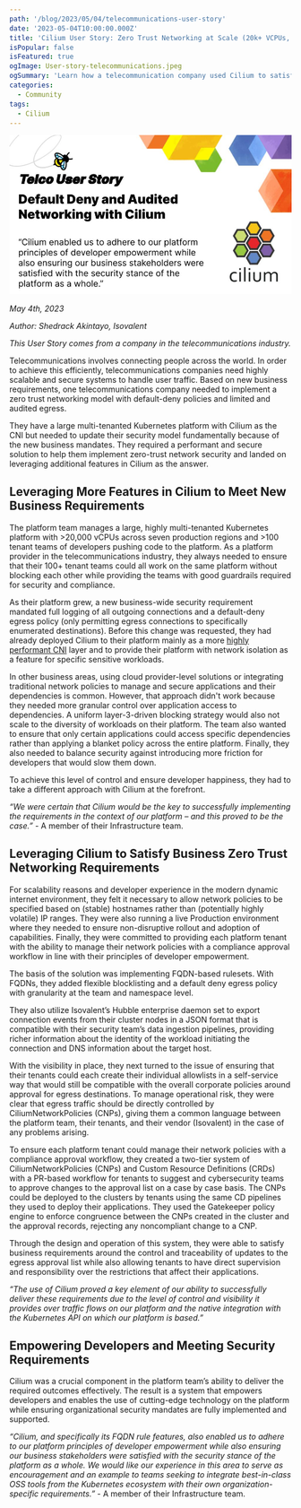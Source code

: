 ```yaml
---
path: '/blog/2023/05/04/telecommunications-user-story'
date: '2023-05-04T10:00:00.000Z'
title: 'Cilium User Story: Zero Trust Networking at Scale (20k+ VCPUs, 100+ Dev Teams) with Cilium'
isPopular: false
isFeatured: true
ogImage: User-story-telecommunications.jpeg
ogSummary: 'Learn how a telecommunication company used Cilium to satisfy business zero-trust networking requirements'
categories:
  - Community
tags:
  - Cilium
---
```


![](User-story-telecommunications.jpeg)

_May 4th, 2023_

_Author: Shedrack Akintayo, Isovalent_

_This User Story comes from a company in the telecommunications industry._

Telecommunications involves connecting people across the world. In order to achieve this efficiently, telecommunications companies need highly scalable and secure systems to handle user traffic. Based on new business requirements, one telecommunications company needed to implement a zero trust networking model with default-deny policies and limited and audited egress.

They have a large multi-tenanted Kubernetes platform with Cilium as the CNI but needed to update their security model fundamentally because of the new business mandates. They required a performant and secure solution to help them implement zero-trust network security and landed on leveraging additional features in Cilium as the answer.

## Leveraging More Features in Cilium to Meet New Business Requirements

The platform team manages a large, highly multi-tenanted Kubernetes platform with >20,000 vCPUs across seven production regions and >100 tenant teams of developers pushing code to the platform. As a platform provider in the telecommunications industry, they always needed to ensure that their 100+ tenant teams could all work on the same platform without blocking each other while providing the teams with good guardrails required for security and compliance.

As their platform grew, a new business-wide security requirement mandated full logging of all outgoing connections and a default-deny egress policy (only permitting egress connections to specifically enumerated destinations). Before this change was requested, they had already deployed Cilium to their platform mainly as a more [highly performant CNI](https://cilium.io/blog/2021/05/11/cni-benchmark/) layer and to provide their platform with network isolation as a feature for specific sensitive workloads.

In other business areas, using cloud provider-level solutions or integrating traditional network policies to manage and secure applications and their dependencies is common. However, that approach didn't work because they needed more granular control over application access to dependencies. A uniform layer-3-driven blocking strategy would also not scale to the diversity of workloads on their platform. The team also wanted to ensure that only certain applications could access specific dependencies rather than applying a blanket policy across the entire platform. Finally, they also needed to balance security against introducing more friction for developers that would slow them down.

To achieve this level of control and ensure developer happiness, they had to take a different approach with Cilium at the forefront.

_“We were certain that Cilium would be the key to successfully implementing the requirements in the context of our platform – and this proved to be the case.”_ - A member of their Infrastructure team.

## Leveraging Cilium to Satisfy Business Zero Trust Networking Requirements

For scalability reasons and developer experience in the modern dynamic internet environment, they felt it necessary to allow network policies to be specified based on (stable) hostnames rather than (potentially highly volatile) IP ranges. They were also running a live Production environment where they needed to ensure non-disruptive rollout and adoption of capabilities. Finally, they were committed to providing each platform tenant with the ability to manage their network policies with a compliance approval workflow in line with their principles of developer empowerment.

The basis of the solution was implementing FQDN-based rulesets. With FQDNs, they added flexible blocklisting and a default deny egress policy with granularity at the team and namespace level.

They also utilize Isovalent’s Hubble enterprise daemon set to export connection events from their cluster nodes in a JSON format that is compatible with their security team’s data ingestion pipelines, providing richer information about the identity of the workload initiating the connection and DNS information about the target host.

With the visibility in place, they next turned to the issue of ensuring that their tenants could each create their individual allowlists in a self-service way that would still be compatible with the overall corporate policies around approval for egress destinations. To manage operational risk, they were clear that egress traffic should be directly controlled by CiliumNetworkPolicies (CNPs), giving them a common language between the platform team, their tenants, and their vendor (Isovalent) in the case of any problems arising.

To ensure each platform tenant could manage their network policies with a compliance approval workflow, they created a two-tier system of CiliumNetworkPolicies (CNPs) and Custom Resource Definitions (CRDs) with a PR-based workflow for tenants to suggest and cybersecurity teams to approve changes to the approval list on a case by case basis. The CNPs could be deployed to the clusters by tenants using the same CD pipelines they used to deploy their applications. They used the Gatekeeper policy engine to enforce congruence between the CNPs created in the cluster and the approval records, rejecting any noncompliant change to a CNP.

Through the design and operation of this system, they were able to satisfy business requirements around the control and traceability of updates to the egress approval list while also allowing tenants to have direct supervision and responsibility over the restrictions that affect their applications.

_“The use of Cilium proved a key element of our ability to successfully deliver these requirements due to the level of control and visibility it provides over traffic flows on our platform and the native integration with the Kubernetes API on which our platform is based.”_

## Empowering Developers and Meeting Security Requirements

Cilium was a crucial component in the platform team’s ability to deliver the required outcomes effectively. The result is a system that empowers developers and enables the use of cutting-edge technology on the platform while ensuring organizational security mandates are fully implemented and supported.

_“Cilium, and specifically its FQDN rule features, also enabled us to adhere to our platform principles of developer empowerment while also ensuring our business stakeholders were satisfied with the security stance of the platform as a whole.
We would like our experience in this area to serve as encouragement and an example to teams seeking to integrate best-in-class OSS tools from the Kubernetes ecosystem with their own organization-specific requirements.”_ - A member of their Infrastructure team.
